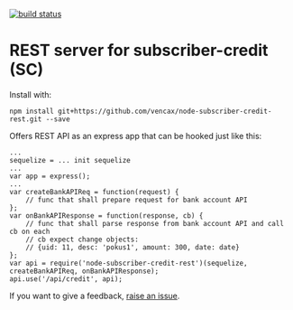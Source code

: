 [![build status](https://travis-ci.org/vencax/node-subscriber-credit-rest.svg)](https://travis-ci.org/vencax/node-subscriber-credit-rest)

# REST server for subscriber-credit (SC)

Install with:

	npm install git+https://github.com/vencax/node-subscriber-credit-rest.git --save

Offers REST API as an express app that can be hooked just like this:

	...
	sequelize = ... init sequelize
	...
	var app = express();
	...
	var createBankAPIReq = function(request) {
		// func that shall prepare request for bank account API
	};
	var onBankAPIResponse = function(response, cb) {
		// func that shall parse response from bank account API and call cb on each
		// cb expect change objects:
		// {uid: 11, desc: 'pokus1', amount: 300, date: date}
	};
	var api = require('node-subscriber-credit-rest')(sequelize, createBankAPIReq, onBankAPIResponse);
	api.use('/api/credit', api);

If you want to give a feedback, [raise an issue](https://github.com/vencax/node-subscriber-credit-rest/issues).
